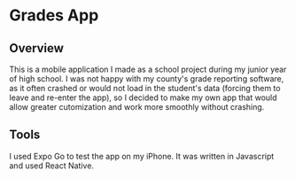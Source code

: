 # Grades App
## Overview
This is a mobile application I made as a school project during my junior year of high school. I was not happy with my county's grade reporting software, as it often crashed or would not load in the student's data (forcing them to leave and re-enter the app),
so I decided to make my own app that would allow greater cutomization and work more smoothly without crashing.

## Tools
I used Expo Go to test the app on my iPhone. It was written in Javascript and used React Native.
